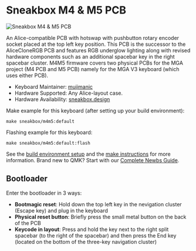 # Sneakbox M4 & M5 PCB

![Sneakbox M4 & M5 PCB](https://i.imgur.com/hVLal1m.jpeg)

An Alice-compatible PCB with hotswap with pushbutton rotary encoder socket placed at the top left key position. This PCB is the successor to the AliceCloneRGB PCB and features RGB underglow lighting along with revised hardware components such as an additional spacebar key in the right spacebar cluster. M4M5 firmware covers two physical PCBs for the MGA project (M4 PCB and M5 PCB) namely for the MGA V3 keyboard (which uses either PCB).

* Keyboard Maintainer: [mujimanic](https://github.com/mujimanic)
* Hardware Supported: Any Alice-layout case.
* Hardware Availability: [sneakbox.design](https://sneakbox.com/products/m4-alice-pcbs-for-mga-cases)

Make example for this keyboard (after setting up your build environment):

    make sneakbox/m4m5:default

Flashing example for this keyboard:

    make sneakbox/m4m5:default:flash

See the [build environment setup](https://docs.qmk.fm/#/getting_started_build_tools) and the [make instructions](https://docs.qmk.fm/#/getting_started_make_guide) for more information. Brand new to QMK? Start with our [Complete Newbs Guide](https://docs.qmk.fm/#/newbs).

## Bootloader

Enter the bootloader in 3 ways:

* **Bootmagic reset**: Hold down the top left key in the nevigation cluster (Escape key) and plug in the keyboard
* **Physical reset button**: Briefly press the small metal button on the back of the PCB
* **Keycode in layout**: Press and hold the key next to the right split spacebar (to the right of the spacebar) and then press the End key (located on the bottom of the three-key navigation cluster)
